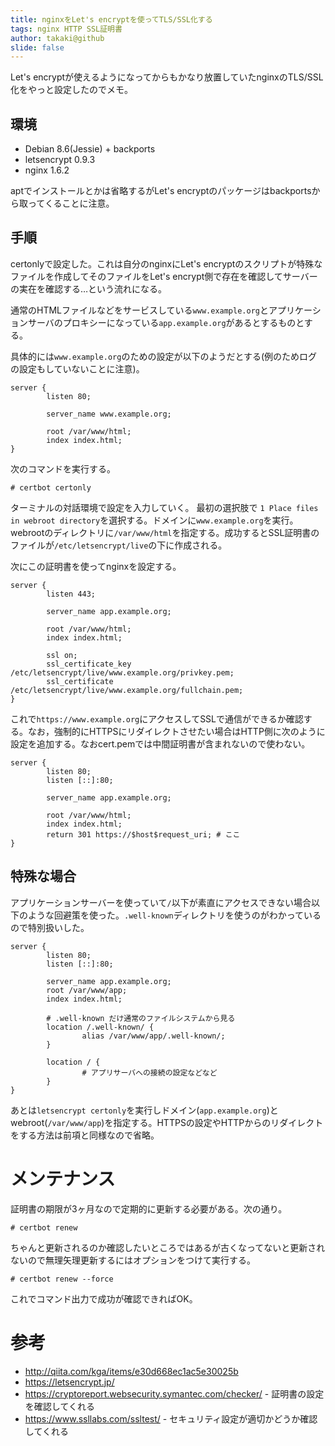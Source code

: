 ```yaml
---
title: nginxをLet's encryptを使ってTLS/SSL化する
tags: nginx HTTP SSL証明書
author: takaki@github
slide: false
---
```

Let's encryptが使えるようになってからもかなり放置していたnginxのTLS/SSL化をやっと設定したのでメモ。

## 環境
* Debian 8.6(Jessie) + backports
* letsencrypt 0.9.3
* nginx 1.6.2

aptでインストールとかは省略するがLet's encryptのパッケージはbackportsから取ってくることに注意。

## 手順

certonlyで設定した。これは自分のnginxにLet's encryptのスクリプトが特殊なファイルを作成してそのファイルをLet's encrypt側で存在を確認してサーバーの実在を確認する…という流れになる。

通常のHTMLファイルなどをサービスしている`www.example.org`とアプリケーションサーバのプロキシーになっている`app.example.org`があるとするものとする。

具体的には`www.example.org`のための設定が以下のようだとする(例のためログの設定もしていないことに注意)。

```
server {
        listen 80;

        server_name www.example.org;

        root /var/www/html;
        index index.html;
}
```

次のコマンドを実行する。

```
# certbot certonly
```

ターミナルの対話環境で設定を入力していく。
最初の選択肢で `1 Place files in webroot directory`を選択する。ドメインに`www.example.org`を実行。webrootのディレクトリに`/var/www/html`を指定する。成功するとSSL証明書のファイルが`/etc/letsencrypt/live`の下に作成される。

次にこの証明書を使ってnginxを設定する。

```
server {
        listen 443;

        server_name app.example.org;

        root /var/www/html;
        index index.html;

        ssl on;
        ssl_certificate_key /etc/letsencrypt/live/www.example.org/privkey.pem;
        ssl_certificate /etc/letsencrypt/live/www.example.org/fullchain.pem;
}
```

これで`https://www.example.org`にアクセスしてSSLで通信ができるか確認する。なお，強制的にHTTPSにリダイレクトさせたい場合はHTTP側に次のように設定を追加する。なおcert.pemでは中間証明書が含まれないので使わない。

```
server {
        listen 80;
        listen [::]:80;

        server_name app.example.org;

        root /var/www/html;
        index index.html;
        return 301 https://$host$request_uri; # ここ
}
```

## 特殊な場合

アプリケーションサーバーを使っていて`/`以下が素直にアクセスできない場合以下のような回避策を使った。`.well-known`ディレクトリを使うのがわかっているので特別扱いした。

```
server {
        listen 80;
        listen [::]:80;

        server_name app.example.org;
        root /var/www/app;
        index index.html;

        # .well-known だけ通常のファイルシステムから見る
        location /.well-known/ {
                alias /var/www/app/.well-known/;
        }

        location / {
                # アプリサーバへの接続の設定などなど
        }
}
```

あとは`letsencrypt certonly`を実行しドメイン(`app.example.org`)とwebroot(`/var/www/app`)を指定する。HTTPSの設定やHTTPからのリダイレクトをする方法は前項と同様なので省略。

# メンテナンス
証明書の期限が3ヶ月なので定期的に更新する必要がある。次の通り。

```
# certbot renew
```

ちゃんと更新されるのか確認したいところではあるが古くなってないと更新されないので無理矢理更新するにはオプションをつけて実行する。

```
# certbot renew --force
```

これでコマンド出力で成功が確認できればOK。

# 参考
* http://qiita.com/kga/items/e30d668ec1ac5e30025b
* https://letsencrypt.jp/
* https://cryptoreport.websecurity.symantec.com/checker/ - 証明書の設定を確認してくれる
* https://www.ssllabs.com/ssltest/ - セキュリティ設定が適切かどうか確認してくれる

